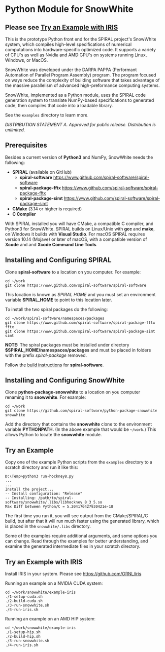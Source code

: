 Python Module for SnowWhite
===========================

## Please see [Try an Example with IRIS](#try-an-example-with-iris)

This is the prototype Python front end for the SPIRAL project's SnowWhite system, which compiles high-level specifications of numerical computations into hardware-specific optimized code.  It supports a variety of CPU's as well as Nvidia and AMD GPU's on systems running Linux, Windows, or MacOS.

SnowWhite was developed under the DARPA PAPPA (Performant Automation of Parallel Program Assembly) program.  The program focused on ways reduce the complexity of building software that takes advantage of the massive parallelism of advanced high-preformance computing systems.

SnowWhite, implemented as a Python module, uses the SPIRAL code generation system to translate NumPy-based specifications to generated code, then compiles that code into a loadable library.

See the ```examples``` directory to learn more.

*DISTRIBUTION STATEMENT A.  Approved for public release.  Distribution is unlimited.*

## Prerequisites

Besides a current version of **Python3** and NumPy, SnowWhite needs the following:

- **SPIRAL** (available on GitHub)
	- **spiral-software** https://www.github.com/spiral-software/spiral-software
	- **spiral-package-fftx** https://www.github.com/spiral-software/spiral-package-fftx
	- **spiral-package-simt** https://www.github.com/spiral-software/spiral-package-simt
- **CMake** (3.14 or higher is required)
- **C Compiler**

With SPIRAL installed you will have CMake, a compatible C compiler, and Python3 for SnowWhite.  SPIRAL builds on Linux/Unix with **gcc** and **make**, on Windows it builds with **Visual Studio**.  For macOS SPIRAL requires version 10.14 (Mojave) or later of macOS, with a compatible version of **Xcode** and
and **Xcode Command Line Tools**. 



## Installing and Configuring SPIRAL

Clone **spiral-software** to a location on you computer.  For example:
```
cd ~/work
git clone https://www.github.com/spiral-software/spiral-software
```
This location is known as *SPIRAL HOME* and you must set an environment variable
**SPIRAL_HOME** to point to this location later.

To install the two spiral packages do the following:
```
cd ~/work/spiral-software/namespaces/packages
git clone https://www.github.com/spiral-software/spiral-package-fftx fftx
git clone https://www.github.com/spiral-software/spiral-package-simt simt
```
**NOTE:** The spiral packages must be installed under directory
**$SPIRAL_HOME/namespaces/packages** and must be placed in folders with the
prefix *spiral-package* removed. 

Follow the [build instructions](https://github.com/spiral-software/spiral-software/blob/master/README.md) for **spiral-software**.


## Installing and Configuring SnowWhite

Clone **python-package-snowwhite** to a location on you computer renaming it to **snowwhite**.  For example:
```
cd ~/work
git clone https://github.com/spiral-software/python-package-snowwhite snowwhite
```

Add the directory that contains the **snowwhite** clone to the environment variable **PYTHONPATH**.  (In the above example that would be ```~/work```.)  This allows Python to locate the **snowwhite** module.

## Try an Example

Copy one of the example Python scripts from the ```examples``` directory to a scratch directory and run it like this:

```
D:\Temp>python3 run-hockney8.py
...
...
Install the project...
-- Install configuration: "Release"
-- Installing: /path/to/spiral-software/snowwhite/.libs/libhockney_8_3_5.so
Max Diff between Python/C = 5.204170427930421e-18
```

The first time you run it, you will see output from the CMake/SPIRAL/C build, but after that it will run much faster using the generated library, which is placed in the ```snowwhite/.libs``` directory.

Some of the examples require additional arguments, and some options you can change.  Read through the examples for better understanding, and examine the generated intermediate files in your scratch directory.

## Try an Example with IRIS

Install IRIS in your system. 
Please see https://github.com/ORNL/iris

Running an example on a NVIDIA CUDA system:
```
cd ~/work/snowwhite/example-iris
./1-setup-cuda.sh
./2-build-cuda.sh
./3-run-snowwhite.sh
./4-run-iris.sh
```

Running an example on an AMD HIP system:
```
cd ~/work/snowwhite/example-iris
./1-setup-hip.sh
./2-build-hip.sh
./3-run-snowwhite.sh
./4-run-iris.sh
```

